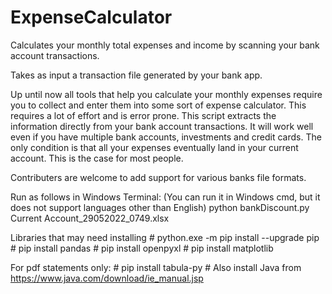 # ExpenseCalculator
Calculates your monthly total expenses and income by scanning your bank account transactions. 

Takes as input a transaction file generated by your bank app.

Up until now all tools that help you calculate your monthly expenses require you to collect
and enter them into some sort of expense calculator. This requires a lot of effort and is 
error prone. 
This script extracts the information directly from your bank account transactions.
It will work well even if you have multiple bank accounts, investments and credit cards.
The only condition is that all your expenses eventually land in your current account. This is
the case for most people.


Contributers are welcome to add support for various banks file formats. 

Run as follows in Windows Terminal:
(You can run it in Windows cmd, but it does not support languages other than English)
python bankDiscount.py Current Account_29052022_0749.xlsx


Libraries that may need installing
\# python.exe -m pip install --upgrade pip
\# pip install pandas
\# pip install openpyxl
\# pip install matplotlib

For pdf statements only:
\# pip install tabula-py
\# Also install Java from https://www.java.com/download/ie_manual.jsp

